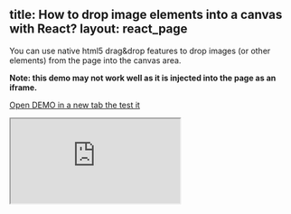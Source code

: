 title: How to drop image elements into a canvas with React?
layout: react_page
---

You can use native html5 drag&drop features to drop images (or other elements) from the page into the canvas area.

**Note: this demo may not work well as it is injected into the page as an iframe.**

[Open DEMO in a new tab the test it](https://g4sc2.csb.app/)

<iframe 
  src="https://codesandbox.io/embed/github/konvajs/site/tree/master/react-demos/drop_image_into_stage?hidenavigation=1&view=split&fontsize=10" 
  style={{
    width: "100%",
    height: "500px",
    border: 0,
    borderRadius: "4px",
    overflow: "hidden"
  }}
  sandbox="allow-modals allow-forms allow-popups allow-scripts allow-same-origin"
/>





